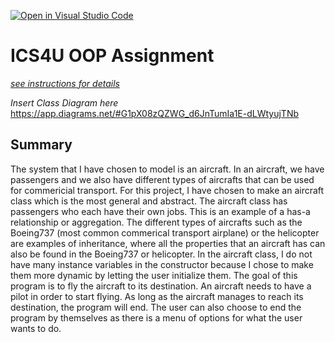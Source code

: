 [![Open in Visual Studio Code](https://classroom.github.com/assets/open-in-vscode-c66648af7eb3fe8bc4f294546bfd86ef473780cde1dea487d3c4ff354943c9ae.svg)](https://classroom.github.com/online_ide?assignment_repo_id=9253749&assignment_repo_type=AssignmentRepo)
# ICS4U OOP Assignment

[*see instructions for details*](Instructions.md)

*Insert Class Diagram here*  
https://app.diagrams.net/#G1pX08zQZWG_d6JnTumIa1E-dLWtyujTNb 


## Summary

The system that I have chosen to model is an aircraft. In an aircraft, we have passengers and we also have different types of aircrafts that can be used for commericial transport. For this project, I have chosen to make an aircraft class which is the most general and abstract. The aircraft class has passengers who each have their own jobs. This is an example of a has-a relationship or aggregation. The different types of aircrafts such as the Boeing737 (most common commerical transport airplane) or the helicopter are examples of inheritance, where all the properties that an aircraft has can also be found in the Boeing737 or helicopter. In the aircraft class, I do not have many instance variables in the constructor because I chose to make them more dynamic by letting the user initialize them. The goal of this program is to fly the aircraft to its destination. An aircraft needs to have a pilot in order to start flying. As long as the aircraft manages to reach its destination, the program will end. The user can also choose to end the program by themselves as there is a menu of options for what the user wants to do.  
